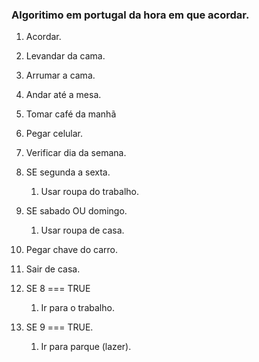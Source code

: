 ### Algoritimo em portugal da hora em que acordar.

1. Acordar.
2. Levandar da cama.
3. Arrumar a cama.
4. Andar até a mesa.
5. Tomar café da manhã
6. Pegar celular.
7. Verificar dia da semana.

8. SE segunda a sexta.
    1. Usar roupa do trabalho.

9. SE sabado OU domingo.
    1. Usar roupa de casa.

10. Pegar chave do carro.
11. Sair de casa.

12. SE 8 === TRUE
    1. Ir para o trabalho.

13. SE 9 === TRUE.
    1. Ir para parque (lazer).